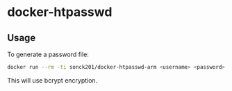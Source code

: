 # docker-htpasswd

## Usage

To generate a password file:

```zsh
docker run --rm -ti sonck201/docker-htpasswd-arm <username> <password>
```

This will use bcrypt encryption.
